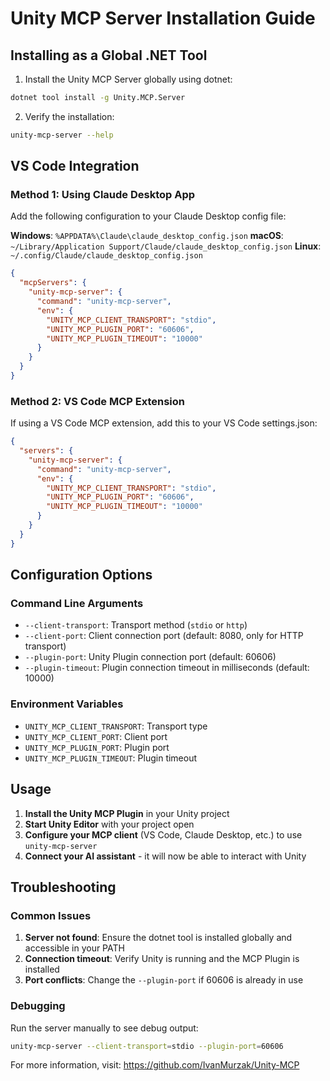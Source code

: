 # Unity MCP Server Installation Guide

## Installing as a Global .NET Tool

1. Install the Unity MCP Server globally using dotnet:
```bash
dotnet tool install -g Unity.MCP.Server
```

2. Verify the installation:
```bash
unity-mcp-server --help
```

## VS Code Integration

### Method 1: Using Claude Desktop App
Add the following configuration to your Claude Desktop config file:

**Windows**: `%APPDATA%\Claude\claude_desktop_config.json`
**macOS**: `~/Library/Application Support/Claude/claude_desktop_config.json`
**Linux**: `~/.config/Claude/claude_desktop_config.json`

```json
{
  "mcpServers": {
    "unity-mcp-server": {
      "command": "unity-mcp-server",
      "env": {
        "UNITY_MCP_CLIENT_TRANSPORT": "stdio",
        "UNITY_MCP_PLUGIN_PORT": "60606",
        "UNITY_MCP_PLUGIN_TIMEOUT": "10000"
      }
    }
  }
}
```

### Method 2: VS Code MCP Extension
If using a VS Code MCP extension, add this to your VS Code settings.json:

```json
{
  "servers": {
    "unity-mcp-server": {
      "command": "unity-mcp-server",
      "env": {
        "UNITY_MCP_CLIENT_TRANSPORT": "stdio",
        "UNITY_MCP_PLUGIN_PORT": "60606",
        "UNITY_MCP_PLUGIN_TIMEOUT": "10000"
      }
    }
  }
}
```

## Configuration Options

### Command Line Arguments
- `--client-transport`: Transport method (`stdio` or `http`)
- `--client-port`: Client connection port (default: 8080, only for HTTP transport)
- `--plugin-port`: Unity Plugin connection port (default: 60606)
- `--plugin-timeout`: Plugin connection timeout in milliseconds (default: 10000)

### Environment Variables
- `UNITY_MCP_CLIENT_TRANSPORT`: Transport type
- `UNITY_MCP_CLIENT_PORT`: Client port
- `UNITY_MCP_PLUGIN_PORT`: Plugin port
- `UNITY_MCP_PLUGIN_TIMEOUT`: Plugin timeout

## Usage

1. **Install the Unity MCP Plugin** in your Unity project
2. **Start Unity Editor** with your project open
3. **Configure your MCP client** (VS Code, Claude Desktop, etc.) to use `unity-mcp-server`
4. **Connect your AI assistant** - it will now be able to interact with Unity

## Troubleshooting

### Common Issues

1. **Server not found**: Ensure the dotnet tool is installed globally and accessible in your PATH
2. **Connection timeout**: Verify Unity is running and the MCP Plugin is installed
3. **Port conflicts**: Change the `--plugin-port` if 60606 is already in use

### Debugging

Run the server manually to see debug output:
```bash
unity-mcp-server --client-transport=stdio --plugin-port=60606
```

For more information, visit: https://github.com/IvanMurzak/Unity-MCP